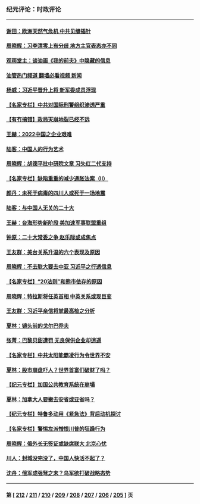 ### 纪元评论：时政评论
---
#### [谢田：欧洲天然气危机 中共见缝插针](../../pages/nsc1025/n13820784.md?09100330) 
#### [周晓辉：习李清零上有分歧 地方主官表态亦不同](../../pages/nsc1025/n13820455.md?09100330) 
#### [观雨堂主：谈油画《我的前夫》中隐藏的信息](../../pages/nsc1025/n13820499.md?09100330) 
#### [油管热门频道 翻墙必看视频 新闻](ok?09100330)
#### [杨威：习近平晋升上将 新军委成员浮现](../../pages/nsc1025/n13820387.md?09100330) 
#### [【名家专栏】中共对国际刑警组织渗透严重](../../pages/nsc1025/n13820132.md?09100330) 
#### [【有冇搞错】政局天崩地裂已经不远](../../pages/nsc1025/n13819619.md?09100330) 
#### [王赫：2022中国之企业艰难](../../pages/nsc1025/n13819941.md?09100330) 
#### [陆客：中国人的行为艺术](../../pages/nsc1025/n13819925.md?09100330) 
#### [周晓辉：胡德平批中研院文章 习失红二代支持](../../pages/nsc1025/n13819486.md?09100330) 
#### [【名家专栏】缺陷重重的减少通胀法案（II）](../../pages/nsc1025/n13819340.md?09100330) 
#### [颜丹：未死于病毒的四川人或死于一场地震](../../pages/nsc1025/n13819407.md?09100330) 
#### [陆客：与中国人无关的二十大](../../pages/nsc1025/n13819060.md?09100330) 
#### [王赫：台海形势新阶段 美加速军事联盟重组](../../pages/nsc1025/n13819036.md?09100330) 
#### [钟原：二十大常委之争 赵乐际或成焦点](../../pages/nsc1025/n13818939.md?09100330) 
#### [王友群：美台关系升温的六个表现及原因](../../pages/nsc1025/n13818842.md?09100330) 
#### [周晓辉：不去联大要去中亚  习近平之行透信息](../../pages/nsc1025/n13818746.md?09100330) 
#### [【名家专栏】“20法则”和熊市依存的原因](../../pages/nsc1025/n13818548.md?09100330) 
#### [周晓辉：特拉斯将任英首相 中英关系或现巨变](../../pages/nsc1025/n13818028.md?09100330) 
#### [王友群：习近平亲信将掌最高检之分析](../../pages/nsc1025/n13818080.md?09100330) 
#### [夏林：镜头前的戈尔巴乔夫](../../pages/nsc1025/n13818083.md?09100330) 
#### [张菁：巴黎贝甜遭罚 无良保供企业却逍遥](../../pages/nsc1025/n13818011.md?09100330) 
#### [【名家专栏】中共太阳能霸凌行为令世界不安](../../pages/nsc1025/n13817785.md?09100330) 
#### [夏林：股市崩盘吓人？世界首富们破财了吗？](../../pages/nsc1025/n13815640.md?09100330) 
#### [【纪元专栏】加国公共教育系统在崩塌](../../pages/nsc1025/n13818000.md?09100330) 
#### [夏林：加拿大人要搬去安省或亚省吗？](../../pages/nsc1025/n13810218.md?09100330) 
#### [【纪元专栏】特鲁多动用《紧急法》背后动机探讨](../../pages/nsc1025/n13815648.md?09100330) 
#### [【名家专栏】警惕左派憎恨川普的狂躁行为](../../pages/nsc1025/n13817217.md?09100330) 
#### [周晓辉：俄外长无签证或缺席联大 北京心忧](../../pages/nsc1025/n13817299.md?09100330) 
#### [川人：封城没完没了，中国人快活不起了？](../../pages/nsc1025/n13817157.md?09100330) 
#### [沈舟：俄军成强弩之末？乌军欲打破战略态势](../../pages/nsc1025/n13816967.md?09100330) 

---
#### 第 [ [212](./212.md?09100330) / [211](./211.md?09100330) / [210](./210.md?09100330) / [209](./209.md?09100330) / [208](./208.md?09100330) / [207](./207.md?09100330) / [206](./206.md?09100330) / [205](./205.md?09100330) ] 页
